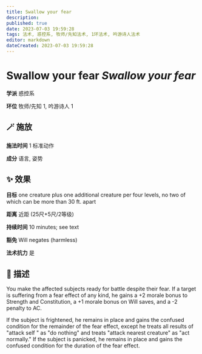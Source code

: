 ```yaml
---
title: Swallow your fear
description: 
published: true
date: 2023-07-03 19:59:28
tags: 法术, 惑控系, 牧师/先知法术, 1环法术, 吟游诗人法术
editor: markdown
dateCreated: 2023-07-03 19:59:28
---
```


# **Swallow your fear** *Swallow your fear*

**学派** 惑控系 

**环位** 牧师/先知 1, 吟游诗人 1

## 🪄 施放

**施法时间** 1 标准动作

**成分** 语言, 姿势

## ✨ 效果 

**目标** one creature plus one additional creature per four levels, no two of which can be more than 30 ft. apart 

**距离** 近距 (25尺+5尺/2等级)  

**持续时间** 10 minutes; see text 

**豁免** Will negates (harmless)

**法术抗力** 是

## 📖 描述

You make the affected subjects ready for battle despite their fear. If a target is suffering from a fear effect of any kind, he gains a +2 morale bonus to Strength and Constitution, a +1 morale bonus on Will saves, and a -2 penalty to AC.

If the subject is frightened, he remains in place and gains the confused condition for the remainder of the fear effect, except he treats all results of "attack self " as "do nothing" and treats "attack nearest creature" as "act normally." If the subject is panicked, he remains in place and gains the confused condition for the duration of the fear effect.
    